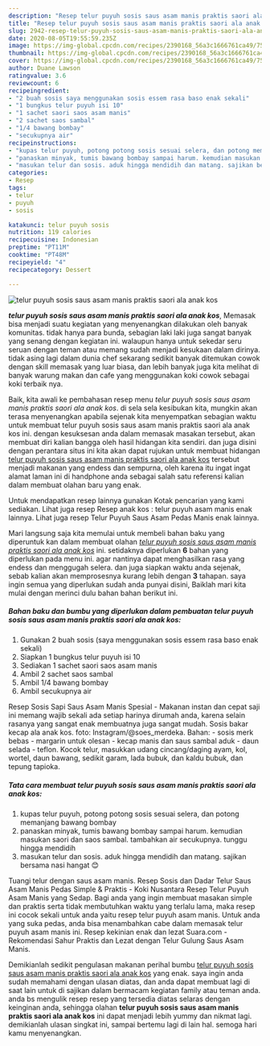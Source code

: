 ```yaml
---
description: "Resep telur puyuh sosis saus asam manis praktis saori ala anak kos, Bikin Ngiler"
title: "Resep telur puyuh sosis saus asam manis praktis saori ala anak kos, Bikin Ngiler"
slug: 2942-resep-telur-puyuh-sosis-saus-asam-manis-praktis-saori-ala-anak-kos-bikin-ngiler
date: 2020-08-05T19:55:59.235Z
image: https://img-global.cpcdn.com/recipes/2390168_56a3c1666761ca49/751x532cq70/telur-puyuh-sosis-saus-asam-manis-praktis-saori-ala-anak-kos-foto-resep-utama.jpg
thumbnail: https://img-global.cpcdn.com/recipes/2390168_56a3c1666761ca49/751x532cq70/telur-puyuh-sosis-saus-asam-manis-praktis-saori-ala-anak-kos-foto-resep-utama.jpg
cover: https://img-global.cpcdn.com/recipes/2390168_56a3c1666761ca49/751x532cq70/telur-puyuh-sosis-saus-asam-manis-praktis-saori-ala-anak-kos-foto-resep-utama.jpg
author: Duane Lawson
ratingvalue: 3.6
reviewcount: 6
recipeingredient:
- "2 buah sosis saya menggunakan sosis essem rasa baso enak sekali"
- "1 bungkus telur puyuh isi 10"
- "1 sachet saori saos asam manis"
- "2 sachet saos sambal"
- "1/4 bawang bombay"
- "secukupnya air"
recipeinstructions:
- "kupas telur puyuh, potong potong sosis sesuai selera, dan potong memanjang bawang bombay"
- "panaskan minyak, tumis bawang bombay sampai harum. kemudian masukan saori dan saos sambal. tambahkan air secukupnya. tunggu hingga mendidih"
- "masukan telur dan sosis. aduk hingga mendidih dan matang. sajikan bersama nasi hangat 😊"
categories:
- Resep
tags:
- telur
- puyuh
- sosis

katakunci: telur puyuh sosis 
nutrition: 119 calories
recipecuisine: Indonesian
preptime: "PT11M"
cooktime: "PT48M"
recipeyield: "4"
recipecategory: Dessert

---
```



![telur puyuh sosis saus asam manis praktis saori ala anak kos](https://img-global.cpcdn.com/recipes/2390168_56a3c1666761ca49/751x532cq70/telur-puyuh-sosis-saus-asam-manis-praktis-saori-ala-anak-kos-foto-resep-utama.jpg)

<b><i>telur puyuh sosis saus asam manis praktis saori ala anak kos</i></b>, Memasak bisa menjadi suatu kegiatan yang menyenangkan dilakukan oleh banyak komunitas. tidak hanya para bunda, sebagian laki laki juga sangat banyak yang senang dengan kegiatan ini. walaupun hanya untuk sekedar seru seruan dengan teman atau memang sudah menjadi kesukaan dalam dirinya. tidak asing lagi dalam dunia chef sekarang sedikit banyak ditemukan cowok dengan skill memasak yang luar biasa, dan lebih banyak juga kita melihat di banyak warung makan dan cafe yang menggunakan koki cowok sebagai koki terbaik nya.

Baik, kita awali ke pembahasan resep menu <i>telur puyuh sosis saus asam manis praktis saori ala anak kos</i>. di sela sela kesibukan kita, mungkin akan terasa menyenangkan apabila sejenak kita menyempatkan sebagian waktu untuk membuat telur puyuh sosis saus asam manis praktis saori ala anak kos ini. dengan kesuksesan anda dalam memasak masakan tersebut, akan membuat diri kalian bangga oleh hasil hidangan kita sendiri. dan juga disini dengan perantara situs ini kita akan dapat rujukan untuk membuat hidangan <u>telur puyuh sosis saus asam manis praktis saori ala anak kos</u> tersebut menjadi makanan yang endess dan sempurna, oleh karena itu ingat ingat alamat laman ini di handphone anda sebagai salah satu referensi kalian dalam membuat olahan baru yang enak.

Untuk mendapatkan resep lainnya gunakan Kotak pencarian yang kami sediakan. Lihat juga resep Resep anak kos : telur puyuh asam manis enak lainnya. Lihat juga resep Telur Puyuh Saus Asam Pedas Manis enak lainnya.


Mari langsung saja kita memulai untuk membeli bahan baku yang diperuntuk kan dalam membuat olahan <u><i>telur puyuh sosis saus asam manis praktis saori ala anak kos</i></u> ini. setidaknya diperlukan <b>6</b> bahan yang diperlukan pada menu ini. agar nantinya dapat menghasilkan rasa yang endess dan menggugah selera. dan juga siapkan waktu anda sejenak, sebab kalian akan memprosesnya kurang lebih dengan <b>3</b> tahapan. saya ingin semua yang diperlukan sudah anda punyai disini, Baiklah mari kita mulai dengan merinci dulu bahan bahan berikut ini.

<!--inarticleads1-->

##### Bahan baku dan bumbu yang diperlukan dalam pembuatan telur puyuh sosis saus asam manis praktis saori ala anak kos:

1. Gunakan 2 buah sosis (saya menggunakan sosis essem rasa baso enak sekali)
1. Siapkan 1 bungkus telur puyuh isi 10
1. Sediakan 1 sachet saori saos asam manis
1. Ambil 2 sachet saos sambal
1. Ambil 1/4 bawang bombay
1. Ambil secukupnya air


Resep Sosis Sapi Saus Asam Manis Spesial - Makanan instan dan cepat saji ini memang wajib sekali ada setiap harinya dirumah anda, karena selain rasanya yang sangat enak membuatnya juga sangat mudah. Sosis bakar kecap ala anak kos. foto: Instagram/@soes_merdeka. Bahan: - sosis merk bebas - margarin untuk olesan - kecap manis dan saus sambal aduk - daun selada - teflon. Kocok telur, masukkan udang cincang/daging ayam, kol, wortel, daun bawang, sedikit garam, lada bubuk, dan kaldu bubuk, dan tepung tapioka. 

<!--inarticleads2-->

##### Tata cara membuat telur puyuh sosis saus asam manis praktis saori ala anak kos:

1. kupas telur puyuh, potong potong sosis sesuai selera, dan potong memanjang bawang bombay
1. panaskan minyak, tumis bawang bombay sampai harum. kemudian masukan saori dan saos sambal. tambahkan air secukupnya. tunggu hingga mendidih
1. masukan telur dan sosis. aduk hingga mendidih dan matang. sajikan bersama nasi hangat 😊


Tuangi telur dengan saus asam manis. Resep Sosis dan Dadar Telur Saus Asam Manis Pedas Simple &amp; Praktis - Koki Nusantara Resep Telur Puyuh Asam Manis yang Sedap. Bagi anda yang ingin membuat masakan simple dan praktis serta tidak membutuhkan waktu yang terlalu lama, maka resep ini cocok sekali untuk anda yaitu resep telur puyuh asam manis. Untuk anda yang suka pedas, anda bisa menambahkan cabe dalam memasak telur puyuh asam manis ini. Resep kekinian enak dan lezat Suara.com - Rekomendasi Sahur Praktis dan Lezat dengan Telur Gulung Saus Asam Manis. 

Demikianlah sedikit pengulasan makanan perihal bumbu <u>telur puyuh sosis saus asam manis praktis saori ala anak kos</u> yang enak. saya ingin anda sudah memahami dengan ulasan diatas, dan anda dapat membuat lagi di saat lain untuk di sajikan dalam bermacam kegiatan family atau teman anda. anda bs mengulik resep resep yang tersedia diatas selaras dengan keinginan anda, sehingga olahan <b>telur puyuh sosis saus asam manis praktis saori ala anak kos</b> ini dapat menjadi lebih yummy dan nikmat lagi. demikianlah ulasan singkat ini, sampai bertemu lagi di lain hal. semoga hari kamu menyenangkan.
